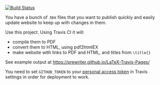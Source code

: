 [![Build Status](https://travis-ci.org/prewriter/LaTeX2Website.svg?branch=master)](https://travis-ci.org/prewriter/LaTeX2Website)

You have a bunch of .tex files that you want to publish quickly and easily update website to keep up with changes in them. 

Use this project. Using Travis CI it will:
- compile them to PDF
- convert them to HTML, using pdf2htmlEX
- make website with links to PDF and HTML, and titles from `\title{}`

See example output at https://prewriter.github.io/LaTeX-Travis-Pages/

You need to set `GITHUB_TOKEN` to your [personal access token](https://github.com/settings/tokens) in Travis settings in order for deployment to work.
